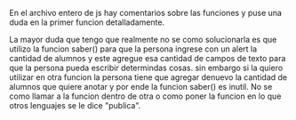 En el archivo entero de js hay comentarios sobre las funciones y puse una duda en la primer funcion detalladamente.

La mayor duda que tengo que realmente no se como solucionarla es que utilizo la funcion saber() para que la persona ingrese con un alert la cantidad de alumnos
y este agregue esa cantidad de campos de texto para que la persona pueda escribir determindas cosas. sin embargo si la quiero utilizar en otra funcion la persona tiene que agregar denuevo la cantidad de alumnos que quiere anotar y por ende la funcion saber() es inutil. No se como llamar a la funcion dentro de otra o como poner la funcion en lo que otros lenguajes se le dice "publica".
